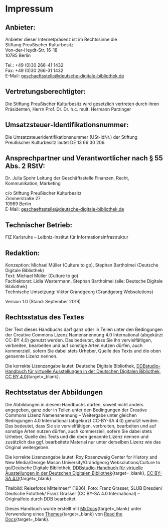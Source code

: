# Impressum

## Anbieter:
Anbieter dieser Internetpräsenz ist im Rechtssinne die  
Stiftung Preußischer Kulturbesitz  
Von-der-Heydt-Str. 16-18  
10785 Berlin  

Tel.: +49 (0)30 266-41 1432  
Fax: +49 (0)30 266-31 1432  
E-Mail: geschaeftsstelle@deutsche-digitale-bibliothek.de

## Vertretungsberechtigter:
Die Stiftung Preußischer Kulturbesitz wird gesetzlich vertreten durch ihren Präsidenten, Herrn Prof. Dr. Dr. h.c. mult. Hermann Parzinger

## Umsatzsteuer-Identifikationsnummer:
Die Umsatzsteueridentifikationsnummer (USt-IdNr.) der Stiftung Preußischer Kulturbesitz lautet DE 13 66 30 206.

## Ansprechpartner und Verantwortlicher nach § 55 Abs. 2 RStV:
Dr. Julia Spohr 
Leitung der Geschäftsstelle
Finanzen, Recht, Kommunikation, Marketing

c/o Stiftung Preußischer Kulturbesitz  
Zimmerstraße 27  
10969 Berlin  
E-Mail: geschaeftsstelle@deutsche-digitale-bibliothek.de

## Technischer Betrieb:
FIZ Karlsruhe – Leibniz-Institut für Informationsinfrastruktur

## Redaktion:
Konzeption: Michael Müller (Culture to go), Stephan Bartholmei (Deutsche Digitale Bibliothek)  
Text: Michael Müller (Culture to go)  
Fachlektorat: Lidia Westermann, Stephan Bartholmei  (alle: Deutsche Digitale Bibliothek)  
Technische Umsetzung: Viktor Grandgeorg (Grandgeorg Websolutions)  

Version 1.0 (Stand: September 2019)

## Rechtsstatus des Textes
Der Text dieses Handbuchs darf ganz oder in Teilen unter den Bedingungen der Creative Commons Lizenz Namensnennung 4.0 International (abgekürzt CC-BY 4.0) genutzt werden. Das bedeutet, dass Sie ihn vervielfältigen, verbreiten, bearbeiten und auf sonstige Arten nutzen dürfen, auch kommerziell, sofern Sie dabei stets Urheber, Quelle des Texts und die oben genannte Lizenz nennen.

Die korrekte Lizenzangabe lautet: Deutsche Digitale Bibliothek, [DDBstudio-Handbuch für virtuelle Ausstellungen in der Deutschen Digitalen Bibliothek](https://deutsche-digitale-bibliothek.github.io/ddb-virtualexhibitions-docs-litfass/), [CC BY 4.0](https://creativecommons.org/licenses/by/4.0/deed.de){target=_blank}.

## Rechtsstatus der Abbildungen
Die Abbildungen in diesem Handbuchs dürfen, soweit nicht anders angegeben, ganz oder in Teilen unter den Bedingungen der Creative Commons Lizenz Namensnennung – Weitergabe unter gleichen Bedingungen 4.0 International (abgekürzt CC-BY-SA 4.0) genutzt werden. Das bedeutet, dass Sie sie vervielfältigen, verbreiten, bearbeiten und auf sonstige Arten nutzen dürfen, auch kommerziell, sofern Sie dabei stets Urheber, Quelle des Texts und die oben genannte Lizenz nennen und zusätzlich das ggf. bearbeitete Material nur unter derselben Lizenz wie das Original weitergeben.

Die korrekte Lizenzangabe lautet: Roy Rosenzweig Center for History and New Media/George Mason University/Grandgeorg Websolutions/Culture to go/Deutsche Digitale Bibliothek, [DDBstudio-Handbuch für virtuelle Ausstellungen in der Deutschen Digitalen Bibliothek](https://deutsche-digitale-bibliothek.github.io/ddb-virtualexhibitions-docs-litfass/){target=_blank}, [CC BY-SA 4.0](https://creativecommons.org/licenses/by-sa/4.0/deed.de){target=_blank}.

Titelbild: Reisefotos Mittelmeer“ (1936), Foto: Franz Grasser, SLUB Dresden/ Deutsche Fotothek/ Franz Grasser (CC BY-SA 4.0 International) – Originalfoto durch DDB bearbeitet.

Dieses Handbuch wurde erstellt mit [MkDocs](http://www.mkdocs.org/){target=_blank} unter Verwendung eines [Themes](https://github.com/snide/sphinx_rtd_theme){target=_blank} von [Read the Docs](https://readthedocs.org/){target=_blank}.
